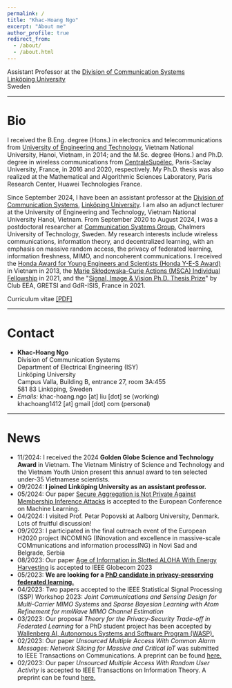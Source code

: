 ```yaml
---
permalink: /
title: "Khac-Hoang Ngo"
excerpt: "About me"
author_profile: true
redirect_from: 
  - /about/
  - /about.html
---
```


Assistant Professor at the [Division of Communication Systems](https://liu.se/en/organisation/liu/isy/ks)\
[Linköping University](https://liu.se/en)\
Sweden

---
# Bio

I received the B.Eng. degree (Hons.) in electronics and telecommunications from [University of Engineering and Technology](https://uet.vnu.edu.vn/), Vietnam National University, Hanoi, Vietnam, in 2014; and the M.Sc. degree (Hons.) and Ph.D. degree in wireless communications from [CentraleSupélec](https://www.centralesupelec.fr/), Paris-Saclay University, France, in 2016 and 2020, respectively. My Ph.D. thesis was also realized at the Mathematical and Algorithmic Sciences Laboratory, Paris Research Center, Huawei Technologies France. 

Since September 2024, I have been an assistant professor at the [Division of Communication Systems](https://liu.se/en/organisation/liu/isy/ks), [Linköping University](https://liu.se/en). I am also an adjunct lecturer at the University of Engineering and Technology, Vietnam National University Hanoi, Vietnam. From September 2020 to August 2024, I was a postdoctoral researcher at [Communication Systems Group](https://www.chalmers.se/en/departments/e2/research/Communication-systems/Pages/Communication-Systems.aspx), Chalmers University of Technology, Sweden. My research interests include wireless communications, information theory, and decentralized learning, with an emphasis on massive random access, the privacy of federated learning, information freshness, MIMO, and noncoherent communications. I received the [Honda Award for Young Engineers and Scientists (Honda Y-E-S Award)](https://www.hondafoundation.jp/yes/index_en/119) in Vietnam in 2013, the [Marie Skłodowska-Curie Actions (MSCA) Individual Fellowship](https://cordis.europa.eu/project/id/101022113) in 2021, and the "[Signal, Image & Vision Ph.D. Thesis Prize](http://gretsi.fr/prix-de-these2021/resultats.php)" by Club EEA, GRETSI and GdR-ISIS, France in 2021. 

Curriculum vitae [[PDF]](http://khachoang1412.github.io/files/CV_HoangNgo.pdf)

---
# Contact

* **Khac-Hoang Ngo** \
Division of Communication Systems \
Department of Electrical Engineering (ISY) \
Linköping University \
Campus Valla, Building B, entrance 27, room 3A:455 \
581 83 Linköping, Sweden
* *Emails:* khac-hoang.ngo [at] liu [dot] se (working) \
          khachoang1412 [at] gmail [dot] com (personal)

---
# News
* 11/2024: I received the 2024 **Golden Globe Science and Technology Award** in Vietnam. The Vietnam Ministry of Science and Technology and the Vietnam Youth Union present this annual award to ten selected under-35 Vietnamese scientists.
* 09/2024: **I joined Linköping University as an assistant professor.**
* 05/2024: Our paper [Secure Aggregation is Not Private Against Membership Inference Attacks](https://arxiv.org/pdf/2403.17775) is accepted to the European Conference on Machine Learning.
* 04/2024: I visited Prof. Petar Popovski at Aalborg University, Denmark. Lots of fruitful discussion!
* 09/2023: I participated in the final outreach event of the European H2020 project INCOMING (INnovation and excellence in massive-scale COMmunications and information processING) in Novi Sad and Belgrade, Serbia
* 08/2023: Our paper [Age of Information in Slotted ALOHA With Energy Harvesting](https://research.chalmers.se/publication/537484/file/537484_Fulltext.pdf) is accepted to IEEE Globecom 2023
* 05/2023: **We are looking for a [PhD candidate in privacy-preserving federated learning.](https://www.chalmers.se/en/about-chalmers/work-with-us/vacancies/?rmpage=job&rmjob=11750&rmlang=UK)**
* 04/2023: Two papers accepted to the IEEE Statistical Signal Processing (SSP) Workshop 2023: *Joint Communications and Sensing Design for Multi-Carrier MIMO Systems* and *Sparse Bayesian Learning with Atom Refinement for mmWave MIMO Channel Estimation*
* 03/2023: Our proposal *Theory for the Privacy-Security Trade-off in Federated Learning* for a PhD student project has been accepted by [Wallenberg AI, Autonomous Systems and Software Program (WASP).](https://wasp-sweden.org/)
* 02/2023: Our paper *Unsourced Multiple Access With Common Alarm Messages: Network Slicing for Massive and Critical IoT* was submitted to IEEE Transactions on Communications. A preprint can be found [here.](https://arxiv.org/pdf/2302.11026.pdf)
* 02/2023: Our paper *Unsourced Multiple Access With Random User Activity* is accepted to IEEE Transactions on Information Theory. A preprint can be found [here.](https://arxiv.org/pdf/2202.06365.pdf)
<!--- * 01/2023: I attended the [Zugspite Workshop on Communications](http://zugspitzeworkshop.com/), Germany, and gave a talk on *Unsourced Multiple Access with Common Alarm Messages: Network Slicing for Massive and Critical IoT.*
<!--- * 09/2022: I attended the 9th Heidelberg Laureate Forum (HLF). See an [interview in the spotlight of the HLF.](https://scilogs.spektrum.de/hlf/hlff-spotlight-9th-hlf-2/) -->
<!--- * 02/2022: [Our new paper *Unsourced Multiple Access With Random User Activity*](https://khachoang1412.github.io/news-post/UMA-random-user-activity/) -->
<!--- * 01/2022: [Matlab routines for our paper *Age of Information in Prioritized Random Access*](https://khachoang1412.github.io/news-post/matlab-AoI-Asilomar-paper/)-->
<!--- * 02/2022: [Recorded videos of my presentations in 2021](https://khachoang1412.github.io/news-post/presentation-video-2021/)-->
<!--- * 01/2021: [Thesis prize awarded by CentraleSupélec Foundation](https://khachoang1412.github.io/news-post/thesis-prize-impact-science/)-->
<!--- * 10/2021: [My MSCA project LANTERN starts](https://khachoang1412.github.io/news-post/lantern-starts/)-->
